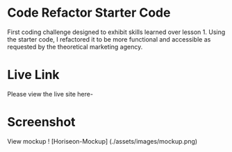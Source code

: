 # Code Refactor Starter Code
First coding challenge designed to exhibit skills learned over lesson 1. Using the starter code, I refactored it to be more functional and accessible as requested by the theoretical marketing agency. 

# Live Link
Please view the live site here-

# Screenshot
View mockup
! [Horiseon-Mockup] (./assets/images/mockup.png)
